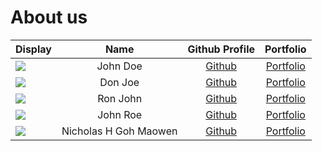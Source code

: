 # About us

Display |         Name          | Github Profile | Portfolio 
--------|:---------------------:|:--------------:|:---------:
![](https://via.placeholder.com/100.png?text=Photo) |       John Doe        | [Github](https://github.com/) | [Portfolio](docs/team/johndoe.md)
![](https://via.placeholder.com/100.png?text=Photo) |        Don Joe        | [Github](https://github.com/) | [Portfolio](docs/team/johndoe.md)
![](https://via.placeholder.com/100.png?text=Photo) |       Ron John        | [Github](https://github.com/) | [Portfolio](docs/team/johndoe.md)
![](https://via.placeholder.com/100.png?text=Photo) |       John Roe        | [Github](https://github.com/) | [Portfolio](docs/team/johndoe.md)
![](https://avatars.githubusercontent.com/u/88270205?v=4) | Nicholas H Goh Maowen | [Github](https://github.com/nicholas132000) | [Portfolio](team/nicholas.md)
